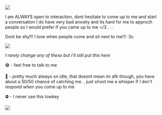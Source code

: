 ![](https://64.media.tumblr.com/418aec8a75cf4cea3b03d4346886a7e3/e4faf451d7d1f33d-d0/s500x750/8bd3cc37452cd884c8b2e6a61071c4cd7d2bddb4.gifv)

I am ALWAYS open to interaction, dont hesitate to come up to me and start a conversation
I do have very bad anxiety and its hard for me to approch people so I would prefer if you came up to me </3
. . .

Dont be shy!!! I love when people come and sit next to me!!! :3c 

![](https://cdn.discordapp.com/attachments/562302887145766923/1339464759921348699/Untitled17_20250212235732_1.png?ex=67aed144&is=67ad7fc4&hm=65316e2e308f4e6a43a1aedc97cae5f053bb422c499163cf14c3adf4e7cb87d1&)


*I rarely change any of these but i'll still put this here*

🟢 - feel free to talk to me

🌙 - pretty much always on idle, that doesnt mean im afk though, you have about a 50/50 chance of catching me. . just shoot me a whisper if I don't respond when you come up to me

⛔ - I never use this lowkey

![](https://64.media.tumblr.com/418aec8a75cf4cea3b03d4346886a7e3/e4faf451d7d1f33d-d0/s500x750/8bd3cc37452cd884c8b2e6a61071c4cd7d2bddb4.gifv)
